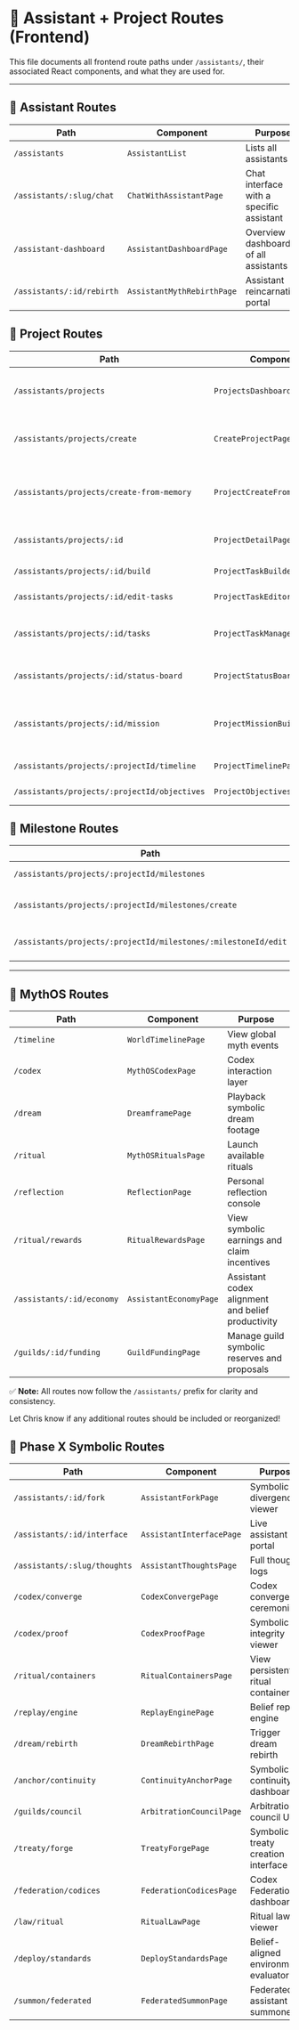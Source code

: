 # 🧭 Assistant + Project Routes (Frontend)

This file documents all frontend route paths under `/assistants/`, their associated React components, and what they are used for.

---

## 🔹 Assistant Routes

| Path                     | Component                | Purpose                                  |
| ------------------------ | ------------------------ | ---------------------------------------- |
| `/assistants`            | `AssistantList`          | Lists all assistants                     |
| `/assistants/:slug/chat` | `ChatWithAssistantPage`  | Chat interface with a specific assistant |
| `/assistant-dashboard`   | `AssistantDashboardPage` | Overview dashboard of all assistants     |
| `/assistants/:id/rebirth` | `AssistantMythRebirthPage` | Assistant reincarnation portal |

## 🔹 Project Routes

| Path                                         | Component                     | Purpose                                          |
| -------------------------------------------- | ----------------------------- | ------------------------------------------------ |
| `/assistants/projects`                       | `ProjectsDashboardPage`       | Lists all assistant-linked projects              |
| `/assistants/projects/create`                | `CreateProjectPage`           | Full page project creation form                  |
| `/assistants/projects/create-from-memory`    | `ProjectCreateFromMemoryPage` | Creates a project by selecting existing memories |
| `/assistants/projects/:id`                   | `ProjectDetailPage`           | Detail view for one project                      |
| `/assistants/projects/:id/build`             | `ProjectTaskBuilderPage`      | Guided task builder                              |
| `/assistants/projects/:id/edit-tasks`        | `ProjectTaskEditor`           | Edit tasks manually                              |
| `/assistants/projects/:id/tasks`             | `ProjectTaskManagerPage`      | Task list manager with status updates            |
| `/assistants/projects/:id/status-board`      | `ProjectStatusBoardPage`      | Kanban-style overview                            |
| `/assistants/projects/:id/mission`           | `ProjectMissionBuilderPage`   | Auto-generate a project mission statement        |
| `/assistants/projects/:projectId/timeline`   | `ProjectTimelinePage`         | Timeline visualization                           |
| `/assistants/projects/:projectId/objectives` | `ProjectObjectivesPage`       | Objective breakdown                              |

## 🔹 Milestone Routes

| Path                                                           | Component             | Purpose                    |
| -------------------------------------------------------------- | --------------------- | -------------------------- |
| `/assistants/projects/:projectId/milestones`                   | `MilestonesPage`      | Milestone overview         |
| `/assistants/projects/:projectId/milestones/create`            | `MilestoneCreatePage` | Create a new milestone     |
| `/assistants/projects/:projectId/milestones/:milestoneId/edit` | `MilestoneEditPage`   | Edit an existing milestone |

---

## 🔹 MythOS Routes

| Path | Component | Purpose |
| ---- | --------- | ------- |
| `/timeline` | `WorldTimelinePage` | View global myth events |
| `/codex` | `MythOSCodexPage` | Codex interaction layer |
| `/dream` | `DreamframePage` | Playback symbolic dream footage |
| `/ritual` | `MythOSRitualsPage` | Launch available rituals |
| `/reflection` | `ReflectionPage` | Personal reflection console |
| `/ritual/rewards` | `RitualRewardsPage` | View symbolic earnings and claim incentives |
| `/assistants/:id/economy` | `AssistantEconomyPage` | Assistant codex alignment and belief productivity |
| `/guilds/:id/funding` | `GuildFundingPage` | Manage guild symbolic reserves and proposals |

✅ **Note:** All routes now follow the `/assistants/` prefix for clarity and consistency.

Let Chris know if any additional routes should be included or reorganized!

## 🔹 Phase X Symbolic Routes

| Path | Component | Purpose |
| ---- | --------- | ------- |
| `/assistants/:id/fork` | `AssistantForkPage` | Symbolic divergence viewer |
| `/assistants/:id/interface` | `AssistantInterfacePage` | Live assistant portal |
| `/assistants/:slug/thoughts` | `AssistantThoughtsPage` | Full thought logs |
| `/codex/converge` | `CodexConvergePage` | Codex convergence ceremonies |
| `/codex/proof` | `CodexProofPage` | Symbolic integrity viewer |
| `/ritual/containers` | `RitualContainersPage` | View persistent ritual containers |
| `/replay/engine` | `ReplayEnginePage` | Belief replay engine |
| `/dream/rebirth` | `DreamRebirthPage` | Trigger dream rebirth |
| `/anchor/continuity` | `ContinuityAnchorPage` | Symbolic continuity dashboard |
| `/guilds/council` | `ArbitrationCouncilPage` | Arbitration council UI |
| `/treaty/forge` | `TreatyForgePage` | Symbolic treaty creation interface |
| `/federation/codices` | `FederationCodicesPage` | Codex Federation dashboard |
| `/law/ritual` | `RitualLawPage` | Ritual law viewer |
| `/deploy/standards` | `DeployStandardsPage` | Belief-aligned environment evaluator |
| `/summon/federated` | `FederatedSummonPage` | Federated assistant summoner |
